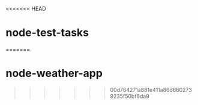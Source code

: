<<<<<<< HEAD
# node-test-tasks
=======
# node-weather-app
>>>>>>> 00d784271a881e411a86d6602739235f50bf6da9
